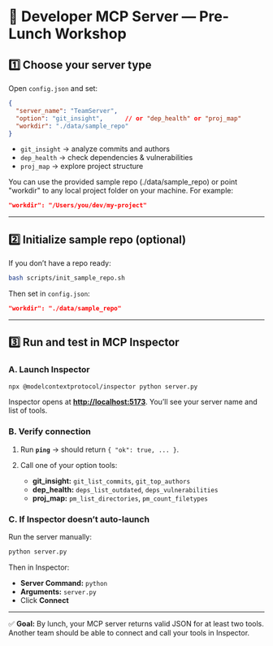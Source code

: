 # 🧰 Developer MCP Server — Pre-Lunch Workshop

## 1️⃣ Choose your server type

Open `config.json` and set:

```json
{
  "server_name": "TeamServer",
  "option": "git_insight",      // or "dep_health" or "proj_map"
  "workdir": "./data/sample_repo"
}
```

* `git_insight` → analyze commits and authors
* `dep_health` → check dependencies & vulnerabilities
* `proj_map` → explore project structure

You can use the provided sample repo (./data/sample_repo)
or point "workdir" to any local project folder on your machine.
For example:

```json
"workdir": "/Users/you/dev/my-project"
```

---

## 2️⃣ Initialize sample repo (optional)

If you don’t have a repo ready:

```bash
bash scripts/init_sample_repo.sh
```

Then set in `config.json`:

```json
"workdir": "./data/sample_repo"
```

---

## 3️⃣ Run and test in MCP Inspector

### A. Launch Inspector

```bash
npx @modelcontextprotocol/inspector python server.py
```

Inspector opens at **[http://localhost:5173](http://localhost:5173)**.
You’ll see your server name and list of tools.

### B. Verify connection

1. Run **`ping`** → should return `{ "ok": true, ... }`.
2. Call one of your option tools:

   * **git_insight:** `git_list_commits`, `git_top_authors`
   * **dep_health:** `deps_list_outdated`, `deps_vulnerabilities`
   * **proj_map:** `pm_list_directories`, `pm_count_filetypes`

### C. If Inspector doesn’t auto-launch

Run the server manually:

```bash
python server.py
```

Then in Inspector:

* **Server Command:** `python`
* **Arguments:** `server.py`
* Click **Connect**

---

✅ **Goal:** By lunch, your MCP server returns valid JSON for at least two tools.
Another team should be able to connect and call your tools in Inspector.
